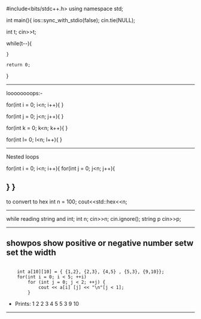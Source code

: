 #include<bits/stdc++.h>
using namespace std;

int main(){
ios::sync_with_stdio(false);
cin.tie(NULL);
   
int t;
cin>>t;

  while(t--){

     
    }

    return 0;
}



-------------------------------------------------------------------------------------------------------------------

loooooooops:-



for(int i = 0; i<n; i++){
}


for(int j = 0; j<n; j++){
}


for(int k = 0; k<n; k++){
}


for(int l= 0; l<n; l++){
}


------------------------------------------------------------------------------------------------------------------

Nested loops

for(int i = 0; i<n; i++){
  for(int j = 0; j<n; j++){

  }
}
------------------------------------------------------------------------------------------------------------------------------

to convert to hex
int n = 100;
cout<<std::hex<<n;

------------------------------------------------------------------------------------------------------------------------------

while reading string and int;
int n;
cin>>n;
cin.ignore();
string p
cin>>p;

------------------------------------------------------------------------------------------------------------------------------
showpos show positive or negative number 
setw set the width
---
```

    int a[10][10] = { {1,2}, {2,3}, {4,5} , {5,3}, {9,10}};
    for(int i = 0; i < 5; ++i)
        for (int j = 0; j < 2; ++j) {
            cout << a[i] [j] << "\n"[j < 1];
        }
```
* Prints:
1 2
2 3
4 5
5 3
9 10
---

